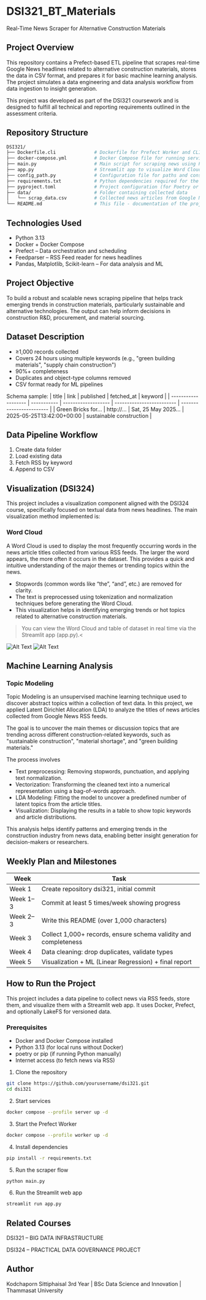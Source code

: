 # DSI321_BT_Materials
Real-Time News Scraper for Alternative Construction Materials

## Project Overview
This repository contains a Prefect-based ETL pipeline that scrapes real-time Google News headlines related to alternative construction materials, stores the data in CSV format, and prepares it for basic machine learning analysis. The project simulates a data engineering and data analysis workflow from data ingestion to insight generation.

This project was developed as part of the DSI321 coursework and is designed to fulfill all technical and reporting requirements outlined in the assessment criteria.

## Repository Structure
```bash
DSI321/
├── Dockerfile.cli              # Dockerfile for Prefect Worker and CLI customization
├── docker-compose.yml          # Docker Compose file for running services (Prefect, PostgreSQL, etc.)
├── main.py                     # Main script for scraping news using Prefect flow (manual run version)
├── app.py                      # Streamlit app to visualize Word Cloud and Topic Modeling
├── config_path.py              # Configuration file for paths and constants
├── requirements.txt            # Python dependencies required for the project
├── pyproject.toml              # Project configuration (for Poetry or other build systems)
├── data/                       # Folder containing collected data
│   └── scrap_data.csv          # Collected news articles from Google News RSS
└── README.md                   # This file - documentation of the project
```

## Technologies Used
- Python 3.13
- Docker + Docker Compose
- Prefect – Data orchestration and scheduling
- Feedparser – RSS Feed reader for news headlines
- Pandas, Matplotlib, Scikit-learn – For data analysis and ML

## Project Objective
To build a robust and scalable news scraping pipeline that helps track emerging trends in construction materials, particularly sustainable and alternative technologies. The output can help inform decisions in construction R&D, procurement, and material sourcing.

## Dataset Description
- ≥1,000 records collected
- Covers 24 hours using multiple keywords (e.g., "green building materials", "supply chain construction")
- 90%+ completeness
- Duplicates and object-type columns removed
- CSV format ready for ML pipelines

Schema sample:
| title               | link        | published           | fetched\_at               | keyword                  |
| ------------------- | ----------- | ------------------- | ------------------------- | ------------------------ |
| Green Bricks for... | http\://... | Sat, 25 May 2025... | 2025-05-25T13:42:00+00:00 | sustainable construction |

## Data Pipeline Workflow
1. Create data folder
2. Load existing data
3. Fetch RSS by keyword
4. Append to CSV

## Visualization (DSI324)
This project includes a visualization component aligned with the DSI324 course, specifically focused on textual data from news headlines. The main visualization method implemented is:

### Word Cloud
A Word Cloud is used to display the most frequently occurring words in the news article titles collected from various RSS feeds. The larger the word appears, the more often it occurs in the dataset. This provides a quick and intuitive understanding of the major themes or trending topics within the news.

- Stopwords (common words like “the”, “and”, etc.) are removed for clarity.
- The text is preprocessed using tokenization and normalization techniques before generating the Word Cloud.
- This visualization helps in identifying emerging trends or hot topics related to alternative construction materials.

>You can view the Word Cloud and table of dataset in real time via the Streamlit app (app.py).<

![Alt Text](https://media.discordapp.net/attachments/1146464256368328754/1376849494443823114/Screenshot_2568-05-27_at_13.53.24.png?ex=68377b44&is=683629c4&hm=ab2ec26f15f6894136dde8893eb3df67d1913837438e523e10a3d1e669e20e31&=&format=webp&quality=lossless&width=1544&height=800)
![Alt Text](https://media.discordapp.net/attachments/1146464256368328754/1376849551922696242/Screenshot_2568-05-27_at_13.53.50.png?ex=68377b51&is=683629d1&hm=d69beb1287a7c167d563c89077e14c1839ca4cc47c2185580623fe3be398dce9&=&format=webp&quality=lossless&width=1240&height=833)

## Machine Learning Analysis
### Topic Modeling
Topic Modeling is an unsupervised machine learning technique used to discover abstract topics within a collection of text data. In this project, we applied Latent Dirichlet Allocation (LDA) to analyze the titles of news articles collected from Google News RSS feeds.

The goal is to uncover the main themes or discussion topics that are trending across different construction-related keywords, such as "sustainable construction", "material shortage", and "green building materials."

The process involves
- Text preprocessing: Removing stopwords, punctuation, and applying text normalization.
- Vectorization: Transforming the cleaned text into a numerical representation using a bag-of-words approach.
- LDA Modeling: Fitting the model to uncover a predefined number of latent topics from the article titles.
- Visualization: Displaying the results in a table to show topic keywords and article distributions.

This analysis helps identify patterns and emerging trends in the construction industry from news data, enabling better insight generation for decision-makers or researchers.

## Weekly Plan and Milestones
| Week | Task |
|---------|--------|
| Week 1  | Create repository dsi321, initial commit |
| Week 1–3 | Commit at least 5 times/week showing progress |
| Week 2–3 | Write this README (over 1,000 characters) |
| Week 3  | Collect 1,000+ records, ensure schema validity and completeness |
| Week 4  | Data cleaning: drop duplicates, validate types |
| Week 5  | Visualization + ML (Linear Regression) + final report |

## How to Run the Project
This project includes a data pipeline to collect news via RSS feeds, store them, and visualize them with a Streamlit web app. It uses Docker, Prefect, and optionally LakeFS for versioned data.

### Prerequisites
- Docker and Docker Compose installed
- Python 3.13 (for local runs without Docker)
- poetry or pip (if running Python manually)
- Internet access (to fetch news via RSS)

1. Clone the repository
```bash
git clone https://github.com/yourusername/dsi321.git
cd dsi321
```

2. Start services
```bash 
docker compose --profile server up -d
```

3. Start the Prefect Worker
```bash
docker compose --profile worker up -d
```

4. Install dependencies
```bash
pip install -r requirements.txt
```

5. Run the scraper flow
```bash
python main.py
```

6. Run the Streamlit web app
```bash
streamlit run app.py
```
## Related Courses
DSI321 – BIG DATA INFRASTRUCTURE

DSI324 – PRACTICAL DATA GOVERNANCE PROJECT

## Author
Kodchaporn Sittiphaisal
3rd Year | BSc Data Science and Innovation | Thammasat University